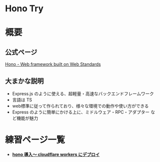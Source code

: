 # Hono Try

# 概要

## 公式ページ

[Hono - Web framework built on Web Standards](https://hono.dev)

## 大まかな説明

- Express.js のように使える、超軽量・高速なバックエンドフレームワーク
- 言語は TS
- web標準に従って作られており、様々な環境での動作や使い方ができる
- Express のように簡単にかける上に、ミドルウェア・RPC・アダプター など機能が魅力

# 練習ページ一覧

- [**hono 導入～ cloudflare workers にデプロイ**](/memo/hono_try.md)
